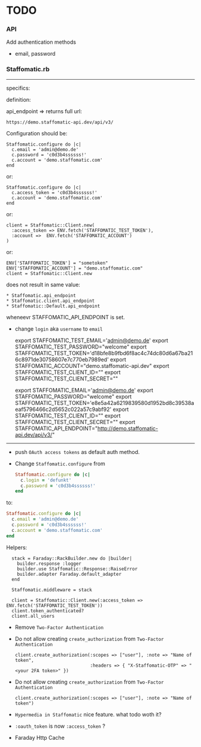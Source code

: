 # TODO

### API

Add authentication methods

  * email, password

### Staffomatic.rb

----------

specifics:

definition:

api_endpoint => returns full url:

    https://demo.staffomatic-api.dev/api/v3/

Configuration should be:

    Staffomatic.configure do |c|
      c.email = 'admin@demo.de'
      c.password = 'c0d3b4ssssss!'
      c.account = 'demo.staffomatic.com'
    end

or:

    Staffomatic.configure do |c|
      c.access_token = 'c0d3b4ssssss!'
      c.account = 'demo.staffomatic.com'
    end

or:

    client = Staffomatic::Client.new(
      :access_token => ENV.fetch('STAFFOMATIC_TEST_TOKEN'),
      :account =>  ENV.fetch('STAFFOMATIC_ACCOUNT')
    )

or:

    ENV['STAFFOMATIC_TOKEN'] = "sometoken"
    ENV['STAFFOMATIC_ACCOUNT'] = "demo.staffomatic.com"
    client = Staffomatic::Client.new

does not result in same value:

    * Staffomatic.api_endpoint
    * Staffomatic.client.api_endpoint
    * Staffomatic::Default.api_endpoint

wheneevr STAFFOMATIC_API_ENDPOINT is set.

* change `login` aka `username` to `email`


    export STAFFOMATIC_TEST_EMAIL='admin@demo.de'
    export STAFFOMATIC_TEST_PASSWORD="welcome"
    export STAFFOMATIC_TEST_TOKEN='d18bfe8b9fbd6f8ac4c74dc80d6a67ba216c8971de30758607e7c770eb7989ed'
    export STAFFOMATIC_ACCOUNT="demo.staffomatic-api.dev"
    export STAFFOMATIC_TEST_CLIENT_ID=""
    export STAFFOMATIC_TEST_CLIENT_SECRET=""


    export STAFFOMATIC_EMAIL='admin@demo.de'
    export STAFFOMATIC_PASSWORD="welcome"
    export STAFFOMATIC_TEST_TOKEN='e8e5a42a6219839580d1952bd8c39538aeaf5796466c2d5652c022a57c9abf92'
    export STAFFOMATIC_TEST_CLIENT_ID=""
    export STAFFOMATIC_TEST_CLIENT_SECRET=""
    export STAFFOMATIC_API_ENDPOINT="http://demo.staffomatic-api.dev/api/v3/"

----------

* push `OAuth access tokens` as default auth method.

* Change `Staffomatic.configure` from

  ```ruby
  Staffomatic.configure do |c|
    c.login = 'defunkt'
    c.password = 'c0d3b4ssssss!'
  end
  ```

to:

  ```ruby
  Staffomatic.configure do |c|
    c.email = 'admin@demo.de'
    c.password = 'c0d3b4ssssss!'
    c.account = 'demo.staffomatic.com'
  end
  ```

Helpers:

      stack = Faraday::RackBuilder.new do |builder|
        builder.response :logger
        builder.use Staffomatic::Response::RaiseError
        builder.adapter Faraday.default_adapter
      end

      Staffomatic.middleware = stack

      client = Staffomatic::Client.new(:access_token => ENV.fetch('STAFFOMATIC_TEST_TOKEN'))
      client.token_authenticated?
      client.all_users



* Remove `Two-Factor Authentication`

* Do not allow creating `create_authorization` from `Two-Factor Authentication`

      client.create_authorization(:scopes => ["user"], :note => "Name of token",
                                  :headers => { "X-Staffomatic-OTP" => "<your 2FA token>" })

* Do not allow creating `create_authorization` from `Two-Factor Authentication`

      client.create_authorization(:scopes => ["user"], :note => "Name of token")

* `Hypermedia in Staffomatic` nice feature. what todo woth it?

* `:oauth_token` is now `:access_token` ?

* Faraday Http Cache
